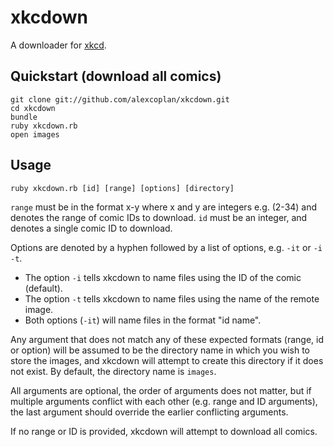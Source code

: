 # xkcdown

A downloader for [xkcd](http://xkcd.com).

## Quickstart (download all comics)

```
git clone git://github.com/alexcoplan/xkcdown.git
cd xkcdown
bundle
ruby xkcdown.rb
open images
```

## Usage

```
ruby xkcdown.rb [id] [range] [options] [directory]
```

`range` must be in the format x-y where x and y are integers e.g. (2-34) and denotes the range of comic IDs to download.
`id` must be an integer, and denotes a single comic ID to download.

Options are denoted by a hyphen followed by a list of options, e.g. `-it` or `-i -t`.
 - The option `-i` tells xkcdown to name files using the ID of the comic (default).
 - The option `-t` tells xkcdown to name files using the name of the remote image.
 - Both options (`-it`) will name files in the format "id name".

Any argument that does not match any of these expected formats (range, id or option) will be assumed to be the directory name in which you wish to store the images, and xkcdown will attempt to create this directory if it does not exist. By default, the directory name is `images`.

All arguments are optional, the order of arguments does not matter, but if multiple arguments conflict with each other (e.g. range and ID arguments), the last argument should override the earlier conflicting arguments.

If no range or ID is provided, xkcdown will attempt to download all comics.